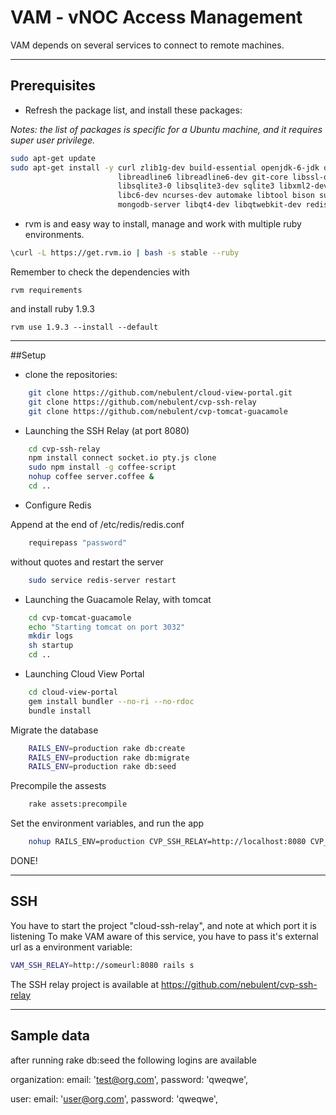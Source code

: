 # VAM - vNOC Access Management
VAM depends on several services to connect to remote machines.

* * * *

## Prerequisites
- Refresh the package list, and install these packages: 

_Notes: the list of packages is specific for a Ubuntu machine, and it requires super user privilege._

```bash
sudo apt-get update
sudo apt-get install -y curl zlib1g-dev build-essential openjdk-6-jdk openjdk-6-jre openssl \
                        libreadline6 libreadline6-dev git-core libssl-dev libyaml-dev \
                        libsqlite3-0 libsqlite3-dev sqlite3 libxml2-dev libxslt-dev autoconf \
                        libc6-dev ncurses-dev automake libtool bison subversion git nodejs guacd \
                        mongodb-server libqt4-dev libqtwebkit-dev redis-server npm libmysqlclient-dev
```

- rvm is and easy way to install, manage and work with multiple ruby environments.

```bash
\curl -L https://get.rvm.io | bash -s stable --ruby
```

Remember to check the dependencies with 

    rvm requirements
    
and install ruby 1.9.3

    rvm use 1.9.3 --install --default
    
* * * *

##Setup

- clone the repositories:

```bash
    git clone https://github.com/nebulent/cloud-view-portal.git
    git clone https://github.com/nebulent/cvp-ssh-relay
    git clone https://github.com/nebulent/cvp-tomcat-guacamole
```

- Launching the SSH Relay (at port 8080)

```bash
    cd cvp-ssh-relay
    npm install connect socket.io pty.js clone
    sudo npm install -g coffee-script
    nohup coffee server.coffee &
    cd ..
```

- Configure Redis

Append at the end of /etc/redis/redis.conf

```bash
    requirepass "password" 
```

without quotes and restart the server

```bash
    sudo service redis-server restart
```

- Launching the Guacamole Relay, with tomcat

```bash
    cd cvp-tomcat-guacamole
    echo "Starting tomcat on port 3032"
    mkdir logs
    sh startup
    cd ..
```

- Launching Cloud View Portal

```bash
    cd cloud-view-portal
    gem install bundler --no-ri --no-rdoc
    bundle install
```

Migrate the database

```bash
    RAILS_ENV=production rake db:create
    RAILS_ENV=production rake db:migrate
    RAILS_ENV=production rake db:seed
```

Precompile the assests

```bash
    rake assets:precompile
```

Set the environment variables, and run the app

```bash
    nohup RAILS_ENV=production CVP_SSH_RELAY=http://localhost:8080 CVP_GUAC_RELAY=http://localhost:3032 rails s &
```

DONE!

* * * *

## SSH

You have to start the project "cloud-ssh-relay", and note at which port it is listening
To make VAM aware of this service, you have to pass it's external url as a environment variable: 

```bash
VAM_SSH_RELAY=http://someurl:8080 rails s
```

The SSH relay project is available at https://github.com/nebulent/cvp-ssh-relay

* * * *

## Sample data
after running rake db:seed the following logins are available

organization:
  email: 'test@org.com', password: 'qweqwe',

user:
  email: 'user@org.com', password: 'qweqwe',

